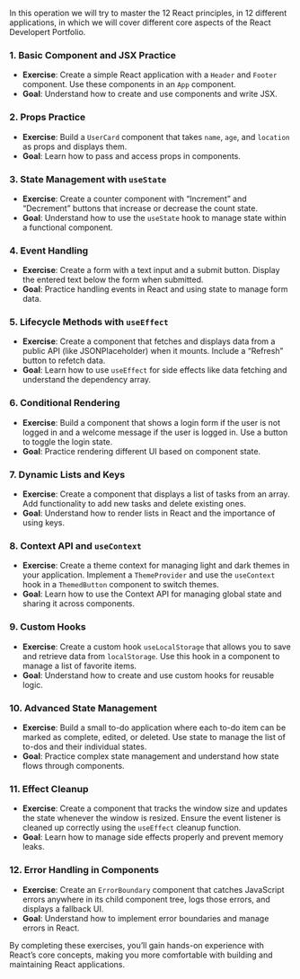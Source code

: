 
In this operation we will try to master the 12 React principles, in 12 different applications, in which we will cover different core aspects of the React Developert Portfolio.

### 1. **Basic Component and JSX Practice**

- **Exercise**: Create a simple React application with a `Header` and `Footer` component. Use these components in an `App` component.
- **Goal**: Understand how to create and use components and write JSX.

### 2. **Props Practice**

- **Exercise**: Build a `UserCard` component that takes `name`, `age`, and `location` as props and displays them.
- **Goal**: Learn how to pass and access props in components.

### 3. **State Management with `useState`**

- **Exercise**: Create a counter component with “Increment” and “Decrement” buttons that increase or decrease the count state.
- **Goal**: Understand how to use the `useState` hook to manage state within a functional component.

### 4. **Event Handling**

- **Exercise**: Create a form with a text input and a submit button. Display the entered text below the form when submitted.
- **Goal**: Practice handling events in React and using state to manage form data.

### 5. **Lifecycle Methods with `useEffect`**

- **Exercise**: Create a component that fetches and displays data from a public API (like JSONPlaceholder) when it mounts. Include a “Refresh” button to refetch data.
- **Goal**: Learn how to use `useEffect` for side effects like data fetching and understand the dependency array.

### 6. **Conditional Rendering**

- **Exercise**: Build a component that shows a login form if the user is not logged in and a welcome message if the user is logged in. Use a button to toggle the login state.
- **Goal**: Practice rendering different UI based on component state.

### 7. **Dynamic Lists and Keys**

- **Exercise**: Create a component that displays a list of tasks from an array. Add functionality to add new tasks and delete existing ones.
- **Goal**: Understand how to render lists in React and the importance of using keys.

### 8. **Context API and `useContext`**

- **Exercise**: Create a theme context for managing light and dark themes in your application. Implement a `ThemeProvider` and use the `useContext` hook in a `ThemedButton` component to switch themes.
- **Goal**: Learn how to use the Context API for managing global state and sharing it across components.

### 9. **Custom Hooks**

- **Exercise**: Create a custom hook `useLocalStorage` that allows you to save and retrieve data from `localStorage`. Use this hook in a component to manage a list of favorite items.
- **Goal**: Understand how to create and use custom hooks for reusable logic.

### 10. **Advanced State Management**

- **Exercise**: Build a small to-do application where each to-do item can be marked as complete, edited, or deleted. Use state to manage the list of to-dos and their individual states.
- **Goal**: Practice complex state management and understand how state flows through components.

### 11. **Effect Cleanup**

- **Exercise**: Create a component that tracks the window size and updates the state whenever the window is resized. Ensure the event listener is cleaned up correctly using the `useEffect` cleanup function.
- **Goal**: Learn how to manage side effects properly and prevent memory leaks.

### 12. **Error Handling in Components**

- **Exercise**: Create an `ErrorBoundary` component that catches JavaScript errors anywhere in its child component tree, logs those errors, and displays a fallback UI.
- **Goal**: Understand how to implement error boundaries and manage errors in React.

By completing these exercises, you’ll gain hands-on experience with React’s core concepts, making you more comfortable with building and maintaining React applications.